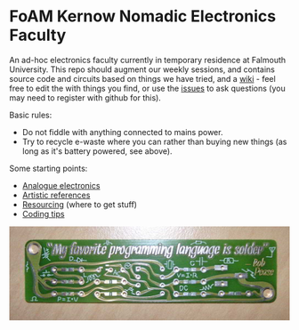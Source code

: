 # FoAM Kernow Nomadic Electronics Faculty

An ad-hoc electronics faculty currently in temporary residence at Falmouth University. This repo should augment our weekly sessions, and contains source code and circuits based on things we have tried, and a [wiki](https://github.com/fo-am/bits-and-atoms-club/wiki/Home) - feel free to edit the with things you find, or use the [issues](https://github.com/fo-am/foam-kernow-nomadic-hacklab/issues) to ask questions (you may need to register with github for this).

Basic rules:
- Do not fiddle with anything connected to mains power.
- Try to recycle e-waste where you can rather than buying new things (as long as it's battery powered, see above).

Some starting points:
- [Analogue electronics](https://github.com/fo-am/foam-kernow-nomadic-hacklab/wiki/Analogue-electronics)
- [Artistic references](https://github.com/fo-am/foam-kernow-nomadic-hacklab/wiki/Artistic-references)
- [Resourcing](https://github.com/fo-am/foam-kernow-nomadic-hacklab/wiki/Resourcing) (where to get stuff)
- [Coding tips](https://github.com/fo-am/foam-kernow-nomadic-hacklab/wiki/Coding-tips)

![](https://github.com/fo-am/bits-and-atoms-club/blob/master/bob-pease_my-favorite-programming-language-is-solder.jpg)
